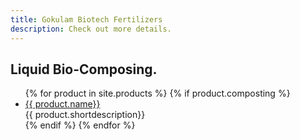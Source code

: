 ```yaml
---
title: Gokulam Biotech Fertilizers
description: Check out more details.
---
```

<h2> Liquid Bio-Composing.</h2>

<ul class="staff">
	{% for product in site.products %}
    {% if product.composting %}
		<li>
      <!-- <div class="square-image"><img src="{% include relative-src.html src=product.image_path %}" alt="{{ product.name }}"/></div> -->
      <div class="name">
        <a href="{% include relative-src.html src=product.link %}
        " class="{{ class }}" {% if product.new_window %}target="_blank"{% endif %}>
          {{ product.name}}
        </a>
        </div>
			<div class="position">{{ product.shortdescription}}</div>
		</li>
    {% endif %}
	{% endfor %}
</ul>
